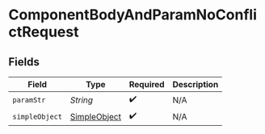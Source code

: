 # ComponentBodyAndParamNoConflictRequest


## Fields

| Field                                               | Type                                                | Required                                            | Description                                         |
| --------------------------------------------------- | --------------------------------------------------- | --------------------------------------------------- | --------------------------------------------------- |
| `paramStr`                                          | *String*                                            | :heavy_check_mark:                                  | N/A                                                 |
| `simpleObject`                                      | [SimpleObject](../../models/shared/SimpleObject.md) | :heavy_check_mark:                                  | N/A                                                 |